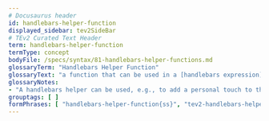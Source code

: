 ```yaml
---
# Docusaurus header
id: handlebars-helper-function
displayed_sidebar: tev2SideBar
# TEv2 Curated Text Header
term: handlebars-helper-function
termType: concept
bodyFile: /specs/syntax/81-handlebars-helper-functions.md
glossaryTerm: "Handlebars Helper Function"
glossaryText: "a function that can be used in a [handlebars expression](https://handlebarsjs.com/guide/expressions.html) to manipulate or format the data before displaying it within a template."
glossaryNotes:
- "A handlebars helper can be used, e.g., to add a personal touch to the way information is presented, making it possible to tailor the output to fit specific needs or preferences."
grouptags: [ ]
formPhrases: [ "handlebars-helper-function{ss}", "tev2-handlebars-helper-function{ss}", "helper-function{ss}", "tev2-helper-function{ss}" ]
---
```


